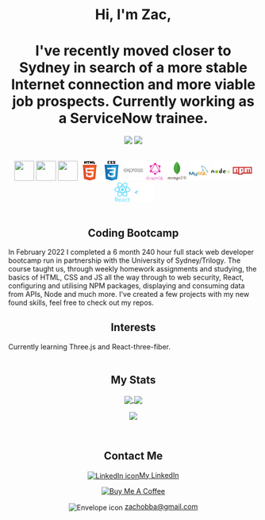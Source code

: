 <h1 align="center">Hi, I'm Zac,</h2>

<h1 align="center"> I've recently moved closer to Sydney in search of a more stable Internet connection and more viable job prospects. Currently working as a ServiceNow trainee.</h1>

<p align="center">
<img src='https://img.shields.io/github/followers/HobbaZ.svg'>
<img src='https://komarev.com/ghpvc/?username=HobbaZ'>
</p>
<br>

<div align="center">
<img src="https://raw.githubusercontent.com/jmnote/z-icons/master/svg/bootstrap.svg"  height="40px" width="40px" />
<img src="https://raw.githubusercontent.com/jmnote/z-icons/master/svg/git.svg"  height="40px" width="40px" />
<img src="https://raw.githubusercontent.com/jmnote/z-icons/master/svg/javascript.svg"  height="40px" width="40px" />
<img src="https://raw.githubusercontent.com/devicons/devicon/master/icons/html5/html5-original-wordmark.svg"  height="40px" width="40px" />
<img src="https://raw.githubusercontent.com/devicons/devicon/master/icons/css3/css3-original-wordmark.svg"  height="40px" width="40px" />
<img src="https://raw.githubusercontent.com/devicons/devicon/master/icons/express/express-original-wordmark.svg"  height="40px" width="40px" />
<img src="https://raw.githubusercontent.com/devicons/devicon/master/icons/graphql/graphql-plain-wordmark.svg"  height="40px" width="40px" />
<img src="https://raw.githubusercontent.com/devicons/devicon/master/icons/mongodb/mongodb-original-wordmark.svg"  height="40px" width="40px" />
<img src="https://raw.githubusercontent.com/devicons/devicon/master/icons/mysql/mysql-original-wordmark.svg"  height="40px" width="40px" />
<img src="https://raw.githubusercontent.com/devicons/devicon/master/icons/nodejs/nodejs-original-wordmark.svg"  height="40px" width="40px" />
<img src="https://raw.githubusercontent.com/devicons/devicon/master/icons/npm/npm-original-wordmark.svg"  height="40px" width="40px" />
<img src="https://raw.githubusercontent.com/devicons/devicon/master/icons/react/react-original-wordmark.svg"  height="40px" width="40px" />
<img src="https://raw.githubusercontent.com/devicons/devicon/master/icons/tailwindcss/tailwindcss-original-wordmark.svg"  height="40px" width="40px" />
</div>
<br>

<h2 align="center">Coding Bootcamp</h2>

In February 2022 I completed a 6 month 240 hour full stack web developer bootcamp run in partnership with the University of Sydney/Trilogy. The course taught us, through weekly homework assignments and studying, the basics of HTML, CSS and JS all the way through to web security, React, configuring and utilising NPM packages, displaying and consuming data from APIs, Node and much more. I've created a few projects with my new found skills, feel free to check out my repos.
<br>

<h2 align="center">Interests</h2>
Currently learning Three.js and React-three-fiber.
<br>
<br>

<h2 align="center">My Stats</h2>

<p align="center">
<a href="https://github.com/anuraghazra/github-readme-stats">
  <img align="center" src="https://github-readme-stats.vercel.app/api?username=HobbaZ&repo=HobbaZ&show_icons=true&theme=onedark&custom_title=Zac's%20Github%20Stats&hide_border=true"  height="285px" />
</a>
<a href="https://github.com/anuraghazra/github-readme-stats">
  <img align="center" src="https://github-readme-stats.vercel.app/api/top-langs/?username=HobbaZ&theme=onedark&hide_border=true" />
</a>
</p>

<p align="center">
<img align="center" src="https://github-readme-streak-stats.herokuapp.com/?user=HobbaZ&theme=onedark&hide_border=true" width="75%"/>
</p>

<br>

<h2 align="center">Contact Me</h2>

<div align="center">

<a href="https://www.linkedin.com/in/zachary-hobba-52aaa182/" target="blank"><img align="center" src="https://raw.githubusercontent.com/FortAwesome/Font-Awesome/6.x/svgs/brands/linkedin.svg" alt="LinkedIn icon" width="40" height="40"/>My LinkedIn</a>

<a align="center" href="https://www.buymeacoffee.com/zacHobbaS" target="_blank"><img src="https://cdn.buymeacoffee.com/buttons/default-black.png" alt="Buy Me A Coffee" height="41" width="180"></a>

<img align="center" src="https://raw.githubusercontent.com/FortAwesome/Font-Awesome/6.x/svgs/solid/envelope.svg" alt="Envelope icon" width="40" height="40"/> zachobba@gmail.com

</div>
